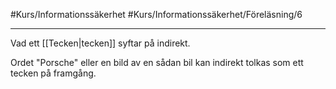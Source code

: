 #Kurs/Informationssäkerhet #Kurs/Informationssäkerhet/Föreläsning/6 
***
Vad ett [[Tecken|tecken]] syftar på indirekt.

Ordet "Porsche" eller en bild av en sådan bil kan indirekt tolkas som ett tecken på framgång.